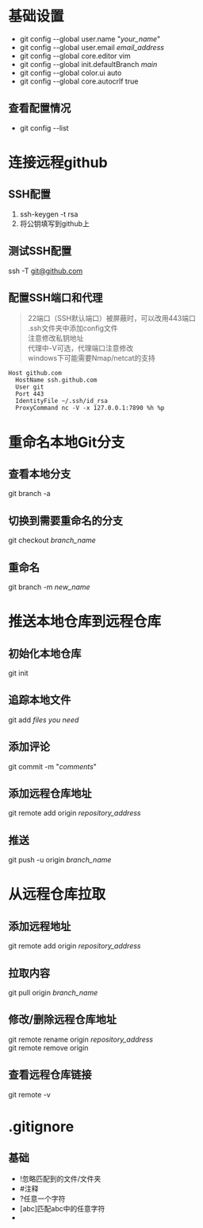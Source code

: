 # 基础设置
- git config --global user.name "*your_name*"
- git config --global user.email *email_address*
- git config --global core.editor vim
- git config --global init.defaultBranch *main*
- git config --global color.ui auto
- git config --global core.autocrlf true
## 查看配置情况
- git config --list

# 连接远程github
## SSH配置
1. ssh-keygen -t rsa
2. 将公钥填写到github上
## 测试SSH配置
ssh -T git@github.com
## 配置SSH端口和代理
>22端口（SSH默认端口）被屏蔽时，可以改用443端口<br>
>.ssh文件夹中添加config文件<br>
>注意修改私钥地址<br>
>代理中-V可选，代理端口注意修改<br>
>windows下可能需要Nmap/netcat的支持<br>
```
Host github.com
  HostName ssh.github.com
  User git
  Port 443
  IdentityFile ~/.ssh/id_rsa
  ProxyCommand nc -V -x 127.0.0.1:7890 %h %p
````

# 重命名本地Git分支
## 查看本地分支
git branch -a
## 切换到需要重命名的分支
git checkout *branch_name*
## 重命名
git branch -m *new_name*

# 推送本地仓库到远程仓库
## 初始化本地仓库
git init
## 追踪本地文件
git add *files you need*
## 添加评论
git commit -m "*comments*"
## 添加远程仓库地址
git remote add origin *repository_address*
## 推送
git push -u origin *branch_name*

# 从远程仓库拉取
## 添加远程地址
git remote add origin *repository_address*
## 拉取内容
git pull origin *branch_name*
## 修改/删除远程仓库地址
git remote rename origin *repository_address*<br>
git remote remove origin
## 查看远程仓库链接
git remote -v

# .gitignore
## 基础
- !忽略匹配到的文件/文件夹
- #注释
- ?任意一个字符
- [abc]匹配abc中的任意字符
- 
